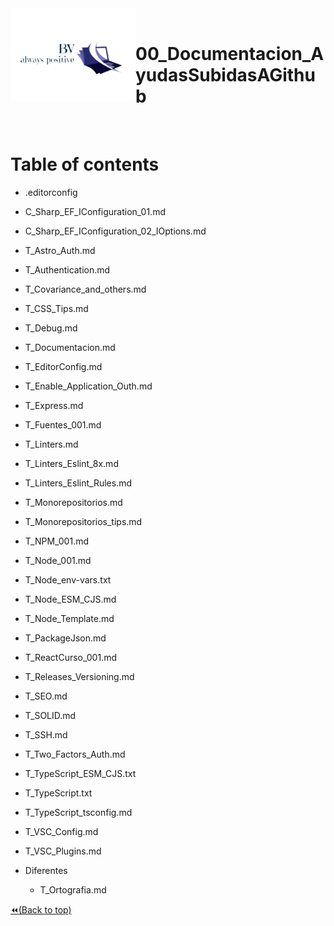 <div>
	<div>
		<img src=https://raw.githubusercontent.com/Byron2016/00_forImages/main/images/Logo_01_00.png align=left alt=MyLogo width=200>
	</div>
	&nbsp;
	<div>
		<h1>00_Documentacion_AyudasSubidasAGithub</h1>
	</div>
</div>

&nbsp;

# Table of contents

- .editorconfig
- C_Sharp_EF_IConfiguration_01.md
- C_Sharp_EF_IConfiguration_02_IOptions.md
- T_Astro_Auth.md
- T_Authentication.md
- T_Covariance_and_others.md
- T_CSS_Tips.md
- T_Debug.md
- T_Documentacion.md
- T_EditorConfig.md
- T_Enable_Application_Outh.md
- T_Express.md
- T_Fuentes_001.md
- T_Linters.md
- T_Linters_Eslint_8x.md
- T_Linters_Eslint_Rules.md
- T_Monorepositorios.md
- T_Monorepositorios_tips.md
- T_NPM_001.md
- T_Node_001.md
- T_Node_env-vars.txt
- T_Node_ESM_CJS.md
- T_Node_Template.md
- T_PackageJson.md
- T_ReactCurso_001.md
- T_Releases_Versioning.md
- T_SEO.md
- T_SOLID.md
- T_SSH.md
- T_Two_Factors_Auth.md
- T_TypeScript_ESM_CJS.txt
- T_TypeScript.txt
- T_TypeScript_tsconfig.md
- T_VSC_Config.md
- T_VSC_Plugins.md

- Diferentes
  - T_Ortografia.md

[⏪(Back to top)](#table-of-contents)
